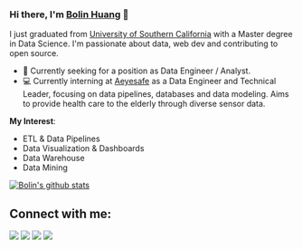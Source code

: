 ### Hi there, I'm [Bolin Huang](https://blh.im) 👋

I just graduated from [University of Southern California](https://www.usc.edu/) with a Master degree in Data Science. I'm passionate about data, web dev and contributing to open source.

- 💼 Currently seeking for a position as Data Engineer / Analyst.
- 💻 Currently interning at [Aeyesafe](https://www.aeyesafe.com/) as a Data Engineer and Technical Leader, focusing on data pipelines, databases and data modeling. Aims to provide health care to the elderly through diverse sensor data.

**My Interest**:

- ETL & Data Pipelines
- Data Visualization & Dashboards
- Data Warehouse
- Data Mining

<!-- **Projects**:

- **A**:
- **B**:
- **C**: -->

<a href="https://github.com/anuraghazra/github-readme-stats"><img align="center" src="https://github-readme-stats.vercel.app/api?username=iblh&theme=graywhite&show_icons=true&include_all_commits=true&hide_border=true" alt="Bolin's github stats" /></a>


## Connect with me:

[<img src ="https://img.shields.io/badge/website-%23.svg?&style=for-the-badge&logo=www&logoColor=white%22&color=black">](https://blh.im)
[<img src="https://img.shields.io/badge/email-%2312100E.svg?&style=for-the-badge&logo=gmail&logoColor=white&color=black" />](mailto:bolinhua@usc.edu)
[<img src="https://img.shields.io/badge/linkedin-%2312100E.svg?&style=for-the-badge&logo=linkedin&logoColor=white&color=black" />](https://www.linkedin.com/in/bolin-huang/)
[<img src="https://img.shields.io/badge/steam-%2312100E.svg?&style=for-the-badge&logo=steam&logoColor=white&color=black" />](https://steamcommunity.com/id/iblh/)
<!-- [<img src="https://img.shields.io/badge/instagram-%2312100E.svg?&style=for-the-badge&logo=instagram&logoColor=white&color=black" />](https://instagram.com/ibolinh) -->
